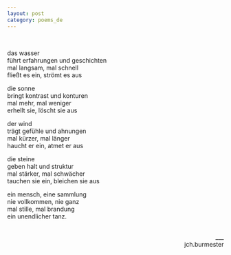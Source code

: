 ```yaml
---
layout: post
category: poems_de
---
```


<br />

das wasser<br />
führt erfahrungen und geschichten<br />
mal langsam, mal schnell<br />
fließt es ein, strömt es aus

die sonne<br />
bringt kontrast und konturen<br />
mal mehr, mal weniger<br />
erhellt sie, löscht sie aus

der wind<br />
trägt gefühle und ahnungen<br />
mal kürzer, mal länger<br />
haucht er ein, atmet er aus

die steine<br />
geben halt und struktur<br />
mal stärker, mal schwächer<br />
tauchen sie ein, bleichen sie aus

ein mensch, eine sammlung<br />
nie vollkommen, nie ganz<br />
mal stille, mal brandung<br />
ein unendlicher tanz.

<br />
<div align="right">___
<div align="right">jch.burmester</div>
